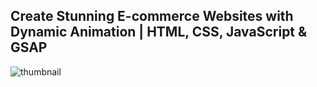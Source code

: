 ## Create Stunning E-commerce Websites with Dynamic Animation | HTML, CSS, JavaScript & GSAP

![thumbnail](thumbnail.png)

